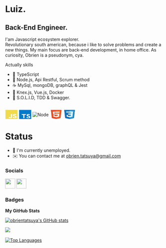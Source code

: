 Luiz.
==========================

Back-End Engineer.
-----------------------------

I'am Javascript ecosystem explorer. <br>
Revolutionary south american, because i like to solve problems and create a new things.
My main focus are back-end development, in home office.
As curiosity, Obrien is a pseudonym, 
cya.

Actually skills
* 📘 TypeScript <br>
* 🍏 Node.js, Api Restful, Scrum method <br>
* ☕ MySql, mongoDB, graphQL & Jest <br>
* 🍙 Knex.js, Vue.js, Docker <br>
* 🍨 S.O.L.I.D, TDD & Swagger.  <br>
<br>
<div>
  <img align="center" alt="Js" height="30" width="40" src="https://raw.githubusercontent.com/devicons/devicon/master/icons/javascript/javascript-plain.svg">
  <img align="center" alt="Ts" height="30" width="40" src="https://raw.githubusercontent.com/devicons/devicon/master/icons/typescript/typescript-plain.svg">
  <img align="center" alt="Node" height="30" width="40" src="https://cdn.jsdelivr.net/gh/devicons/devicon/icons/nodejs/nodejs-original.svg">
  <img align="center" alt="HTML" height="30" width="40" src="https://raw.githubusercontent.com/devicons/devicon/master/icons/html5/html5-original.svg">
  <img align="center" alt="CSS" height="30" width="40" src="https://raw.githubusercontent.com/devicons/devicon/master/icons/css3/css3-original.svg">
</div>

Status
==========================
* 🚀 I'm currently unemployed.
* ✉️ You can contact me at obrien.tatsuya@gmail.com

### Socials

<!-- Discord -->
<p align="left"> <a href="https://discord.com/users/397518713047482368" target="_blank" rel="noreferrer"><img src="https://raw.githubusercontent.com/danielcranney/readme-generator/main/public/icons/socials/discord.svg" width="32" height="32" /></a>
<!-- Linkedin --><a href="https://www.linkedin.com/in/obrientatsuya/" target="_blank" rel="noreferrer"><img src="https://raw.githubusercontent.com/danielcranney/readme-generator/main/public/icons/socials/linkedin.svg" width="32" height="32" /></a>


### Badges

<b>My GitHub Stats</b>

<!-- Github Badges -->
<a href="http://www.github.com/obrientatsuya"><img src="https://github-readme-stats.vercel.app/api?username=obrientatsuya&show_icons=true&hide=&count_private=true&title_color=3382ed&text_color=ffffff&icon_color=3382ed&bg_color=171717&hide_border=true&show_icons=true" alt="obrientatsuya's GitHub stats" /></a>

<!-- Github Stats -->
<a href="http://www.github.com/obrientatsuya"><img src="https://github-readme-streak-stats.herokuapp.com/?user=obrientatsuya&stroke=ffffff&background=171717&ring=3382ed&fire=3382ed&currStreakNum=ffffff&currStreakLabel=3382ed&sideNums=ffffff&sideLabels=ffffff&dates=ffffff&hide_border=true" /></a>

<!-- Top Languages -->
<a href="https://github.com/obrientatsuya" align="left"><img src="https://github-readme-stats.vercel.app/api/top-langs/?username=obrientatsuya&layout=compact&title_color=3382ed&text_color=ffffff&icon_color=3382ed&bg_color=171717&hide_border=true&locale=en&custom_title=Top%20%Languages" alt="Top Languages" /></a>
